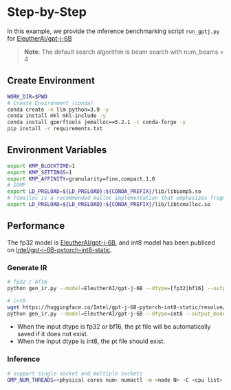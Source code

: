 Step-by-Step
=========

In this example, we provide the inference benchmarking script `run_gptj.py` for [EleutherAI/gpt-j-6B](https://huggingface.co/EleutherAI/gpt-j-6B)

>**Note**: The default search algorithm is beam search with num_beams = 4

## Create Environment
```bash
WORK_DIR=$PWD
# Create Environment (conda)
conda create -n llm python=3.9 -y
conda install mkl mkl-include -y
conda install gperftools jemalloc==5.2.1 -c conda-forge -y
pip install -r requirements.txt
```

## Environment Variables
```bash
export KMP_BLOCKTIME=1
export KMP_SETTINGS=1
export KMP_AFFINITY=granularity=fine,compact,1,0
# IOMP
export LD_PRELOAD=${LD_PRELOAD}:${CONDA_PREFIX}/lib/libiomp5.so
# Tcmalloc is a recommended malloc implementation that emphasizes fragmentation avoidance and scalable concurrency support.
export LD_PRELOAD=${LD_PRELOAD}:${CONDA_PREFIX}/lib/libtcmalloc.so
```
## Performance

The fp32 model is [EleutherAI/gpt-j-6B](https://huggingface.co/EleutherAI/gpt-j-6B), and int8 model has been publiced on [Intel/gpt-j-6B-pytorch-int8-static](https://huggingface.co/Intel/gpt-j-6B-pytorch-int8-static).

### Generate IR
```bash
# fp32 / bf16
python gen_ir.py --model=EleutherAI/gpt-j-6B --dtype=[fp32|bf16] --output_model=<path to ir>

# int8
wget https://huggingface.co/Intel/gpt-j-6B-pytorch-int8-static/resolve/main/pytorch_model.bin -O <path to int8_model.pt>
python gen_ir.py --model=EleutherAI/gpt-j-6B --dtype=int8 --output_model=<path to ir> --pt_file=<path to int8_model.pt>
```
- When the input dtype is fp32 or bf16, the pt file will be automatically saved if it does not exist.
- When the input dtype is int8, the pt file should exist.

### Inference 
```bash
# support single socket and multiple sockets
OMP_NUM_THREADS=<physical cores num> numactl -m <node N> -C <cpu list> python run_gptj.py --max-new-tokens 32 --input-tokens 32 --batch-size 1 --ir_path <path to ir>
```

